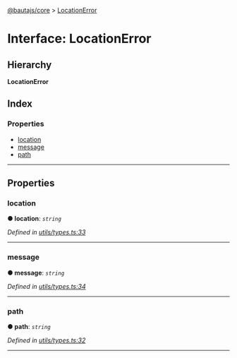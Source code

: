 [@bautajs/core](../README.md) > [LocationError](../interfaces/locationerror.md)

# Interface: LocationError

## Hierarchy

**LocationError**

## Index

### Properties

* [location](locationerror.md#location)
* [message](locationerror.md#message)
* [path](locationerror.md#path)

---

## Properties

<a id="location"></a>

###  location

**● location**: *`string`*

*Defined in [utils/types.ts:33](https://github.axa.com/Digital/bauta-nodejs/blob/9b864df/packages/bautajs/src/utils/types.ts#L33)*

___
<a id="message"></a>

###  message

**● message**: *`string`*

*Defined in [utils/types.ts:34](https://github.axa.com/Digital/bauta-nodejs/blob/9b864df/packages/bautajs/src/utils/types.ts#L34)*

___
<a id="path"></a>

###  path

**● path**: *`string`*

*Defined in [utils/types.ts:32](https://github.axa.com/Digital/bauta-nodejs/blob/9b864df/packages/bautajs/src/utils/types.ts#L32)*

___


